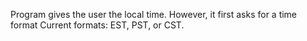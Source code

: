 Program gives the user the local time.
However, it first asks for a time format
Current formats: EST, PST, or CST. 
